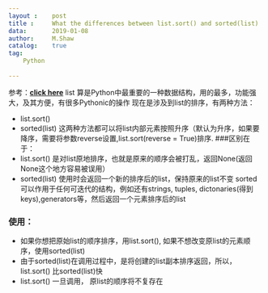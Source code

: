 ```yaml
---
layout :    post
title :     What the differences between list.sort() and sorted(list)
data:       2019-01-08
author:     M.Shaw
catalog:    true
tag:
    Python
    
---
```

参考：[**click here**](https://stackoverflow.com/questions/22442378/what-is-the-difference-between-sortedlist-vs-list-sort)
list 算是Python中最重要的一种数据结构，用的最多，功能强大，及其方便，有很多Pythonic的操作
现在是涉及到list的排序，有两种方法：
* list.sort()
* sorted(list)
这两种方法都可以将list内部元素按照升序（默认为升序，如果要降序，需要将参数reverse设置,list.sort(reverse = True)排序.
###区别在于：
* list.sort() 是对list原地排序，也就是原来的顺序会被打乱，返回None(返回None这个地方容易被误用）
* sorted(list) 使用时会返回一个新的排序后的list，保持原来的list不变
sorted可以作用于任何可迭代的结构，例如还有strings, tuples, dictonaries(得到keys),generators等，然后返回一个元素排序后的list
### 使用：
* 如果你想把原始list的顺序排序，用list.sort(), 如果不想改变原list的元素顺序，使用sorted(list)
* 由于sorted(list)在调用过程中，是将创建的list副本排序返回，所以，list.sort() 比sorted(list)快
* list.sort() 一旦调用， 原list的顺序将不复存在
